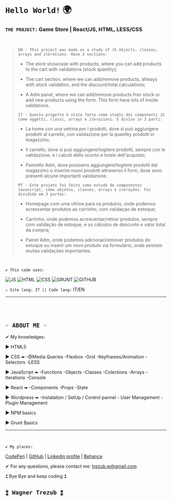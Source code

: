 # `Hello World!` 🌍

### `THE PROJECT:` Game Store | React/JS, HTML, LESS/CSS

<br>

> `EN - This project was made as a study of JS objects, classes, arrays and iterations. Have 3 sections: `
>- The store showcase with products, where you can add products to the cart with validations (stock quantity);
>
>- The cart section, where we can add/remove products, allways with stock validation, and the discount/total calculations;
>
>- A Adm panel, where we can add/remove products fron stock or add new products using the form. This form have lots of inside validations.
>
> `IT - Questo progetto è stato fatto come studio dei componenti JS come oggetti, classi, arrays e iterazioni. È diviso in 3 parti:`
>- La home con una vetrina per i prodotti, dove si può aggiungere prodotti al carrello, con validazione per la quantity prodotti in magazzino;
>
>- Il carrello, dove si può aggiungere/togliere prodotti, sempre con le validazione, e i calcoli dello sconto e totale dell'acquisto;
>
>- Pannello Adm, dove possiamo aggiungere/togliere prodotti dal magazzino o inserire nuovi prodotti attraverso il form, dove sono presenti alcune importanti validazione.
>
> `PT - Este projeto foi feito como estudo de componentes Javascript, como objetos, classes, arrays e iteraçōes. Foi dividido em 3 partes:`
>- Homepage com uma vitrine para os produtos, onde podemos acrescentar produtos ao carrinho, com validaçao de estoque;
>
>- Carrinho, onde podemos acrescentar/retirar produtos, sempre com validaçāo de estoque, e os cálculos de desconto e valor total da compra;
>
>- Painel Adm, onde podemos adicionar/remover produtos do estoque ou inserir um novo produto via formulário, onde existem muitas validaçōes importantes.
>
<br>

`✔ This code uses:`

![JS](https://img.shields.io/badge/JavaScript-F7DF1E?style=plastic&logo=javascript&logoColor=FFFFFF) ![HTML](https://img.shields.io/badge/-HTML-E34F26?style=plastic&logo=html5&logoColor=FFFFFF) ![CSS](https://img.shields.io/badge/CSS-LESS-cccccc?style=plastic&labelColor=1572B6&logo=css3&logoColor=FFFFFF) ![GRUNT](https://img.shields.io/badge/Grunt-FAA918?style=plastic&logo=grunt&logoColor=FFFFFF) ![GITHUB](https://img.shields.io/badge/GitHub-000000?style=plastic&logo=github&logoColor=ffffff)


`⚠ Site lang: IT || Code lang:` IT/EN

---
<br><br>
## `☞ ABOUT ME ☜`

✔ My knowledges:

▶ HTML5

▶ CSS ➠ -@Media Queries -Flexbox -Grid -Keyframes/Animation -Selectors -LESS

▶ JavaScript ➠ -Functions -Objects -Classes -Colections -Arrays -Iterations -Console

▶ React ➠ -Components -Props -State

▶ Wordpress ➠ -Instalation / SetUp / Control pannel - User Management - Plugin Management

▶ NPM basics

▶ Grunt Basics

---
<br>

`✔ My places:`

[CodePen](https://codepen.io/Wagner3UB) | [GitHub](https://github.com/Wagner3UB/) | [Linkedin profile](https://www.linkedin.com/in/wagner-trezub/) | [Behance](https://www.behance.net/trezub/)

✔ For any questions, please contact me: <trezub.w@gmail.com>

⁑ Bye Bye and keep coding ⁑

## `⁑ Wagner Trezub ⁑`
